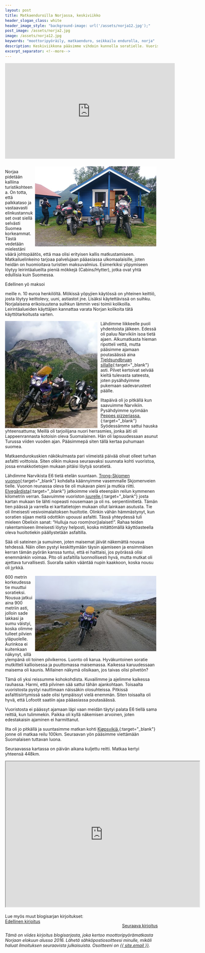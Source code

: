 ```yaml
---
layout: post
title: Matkaenduroilla Norjassa, keskiviikko
header_slogan_class: white
header_image_style: "background-image: url('/assets/norja12.jpg');"
post_image: /assets/norja2.jpg
image: /assets/norja12.jpg
keywords: "moottoripyöräily, matkaenduro, seikkailu endurolla, norja"
description: Keskiviikkona pääsimme vihdoin kunnolla soratielle. Vuoristossa ajelu oli huikea kokemus.
excerpt_separator: <!--more-->
---
```


<div class="post-video">
     <iframe width="560" height="315" 
src="https://www.youtube.com/embed/0cFVGcf0LLk" frameborder="0" 
allowfullscreen></iframe>
</div>
<div>&nbsp;</div>

<img src="/assets/norja13.jpg" style="float: right; padding: 5px;" />

Norjaa pidetään kalliina turistikohteena. On totta, että palkkataso ja 
vastaavasti elinkustannukset ovat siellä selvästi Suomea korkeammat. Tästä 
vedetään mielestäni väärä johtopäätös, että maa olisi erityisen kallis 
matkustamiseen. Matkailuelinkeino tarjoaa palvelujaan pääasiassa 
ulkomaalaisille, joten heidän on huomioitava turistien maksuvalmius. 
Esimerkiksi yöpymiseen löytyy leirintäalueilta pieniä mökkejä 
(Cabins/Hytter), jotka ovat yhtä edullisia kuin Suomessa.
<!--more-->Edellinen yö maksoi 
meille n. 10 euroa henkilöltä. Mökissä yöpyjien käytössä on yhteinen keittiö, 
josta löytyy keittolevy, uuni, astiastot jne. Lisäksi käytettävissä on 
suihku. Norjalaisena erikoisuutena suihkun lämmin vesi toimii kolikoilla. 
Leirintäalueiden käyttäjien kannattaa varata Norjan kolikoita tätä 
käyttötarkoitusta varten.

<img src="/assets/norja14.jpg" width="305" style="float: left; padding-right: 10px;" />

Lähdimme liikkeelle puoli yhdentoista  jälkeen. Edessä oli paluu Narvikiin 
isoa tietä ajaen. Alkumatkasta hieman ripotteli vettä, mutta pääsimme ajamaan 
poutasäässä aina [Tjeldsundbruan sillalle](https://goo.gl/maps/x2itj7d8ghtexbJm9){:target="_blank"}
asti. Pilvet kertoivat selvää kieltä  tulevasta sateesta, joten pysähdyimme
pukemaan sadevarusteet päälle.

Iltapäivä oli jo pitkällä kun saavuimme Narvikiin. Pysähdyimme syömään
[Peppes pizzeriassa.](https://g.page/peppes-pizza-narvik){:target="_blank"}
Syödessämme sattui hauska yhteensattuma; Meillä oli tarjoilijana 
nuori herrasmies, jonka äiti oli Lappeenrannasta kotoisin oleva Suomalainen. 
Hän oli lapsuudessaan asunut Turussa viiden vuoden ajan. Pääsimmepä siten 
tällä kertaa puhumaan suomea.

Matkaendurokuskien näkökulmasta pari viimeistä päivää olivat olleet turhan 
asfaltti voittoisia. Siten olikin mukava seuraavaksi suunnata kohti 
vuoristoa, jossa ennakkotietojen mukaan pitäisi löytyä soratietä.

Lähdimme Narvikista E6 tietä etelän suuntaan.
[Trong-Skjomen vuonon](https://goo.gl/maps/KokVjQqwHVg8u25W7){:target="_blank"}
kohdalta 
käännyimme vasemmalle Skjomenveien tielle. Vuonon reunassa oleva tie oli 
mukavan pieni ja mutkia riitti.
[Elvegårdista](https://goo.gl/maps/hBqetMNebJvTXozz9){:target="_blank"}
jatkoimme vielä eteenpäin reilun 
kymmenen kilometrin verran. Saavuimme vuoriston
[juurelle,](https://goo.gl/maps/3SQTtwQaZBGFHkfa7){:target="_blank"}
josta kartan mukaan 
tie lähti nopeasti nousemaan ja oli ns. serpentiinitietä. Tämän tien päässä 
ja varrella ei karttatietojen mukaan ollut lainkaan asutusta. Tie oli 
ilmeisesti vesivoimalaitoksen huoltotie. Olinkin vähän hämmästynyt, kun 
soratien sijaan meitä odottikin upouusi asfaltti. Tässä yhteydessä tuli 
mieleen Obelixin sanat: “Hulluja nuo room(norj)alaiset!”. Rahaa teiden 
rakentamiseen ilmeisesti löytyy helposti, koska mitättömällä käyttöasteella 
oleva huoltotiekin päällystetään asfaltilla.

Sää oli sateinen ja sumuinen, joten maisemat jäivät näkemättä nousua 
tehdessä. Näin ollen pystyi keskittymään täysin ajamiseen ja ensimmäisen 
kerran tämän pyörän kanssa tuntui, että ei haittaisi, jos pyörässä olisi 
enemmänkin voimaa. Pito oli asfaltilla luonnollisesti hyvä, mutta mutkat oli 
ajettava turvallisesti. Suoralla saikin vääntää nupin kaakkoon, koska nousu 
oli jyrkkä.

<img src="/assets/norja15.jpg" style="float: right; padding: 5px;" />

600 metrin korkeudessa tie muuttui soratieksi. Nousua jatkui aina 900 metriin 
asti, jolloin sade lakkasi ja sumu väistyi, koska olimme tulleet pilvien 
yläpuolelle. Aurinkoa ei kuitenkaan näkynyt, sillä ylempänä oli toinen 
pilvikerros. Luonto oli karua. Hyväkuntoinen soratie mutkitteli kallioisessa 
ja puuttomassa maisemassa. Kaikessa karuudessaan maisema oli kaunis. 
Millainen näkymä olisikaan, jos taivas olisi pilvetön?

Tämä oli yksi reissumme kohokohdista. Kuvailimme ja ajelimme kaikessa 
rauhassa. Harmi, että pilvinen sää sattui tähän ajankohtaan. Toisaalta 
vuoristosta pystyi nauttimaan näissäkin olosuhteissa. Pitkissä 
asfalttisiirtymissä sade olisi tympäissyt vielä enemmän. Siten toisaalta oli 
hyvä, että Lofootit saatiin ajaa pääasiassa poutasäässä.

Vuoristosta ei päässyt ajamaan läpi vaan meidän täytyi palata E6 tiellä sama 
reittiä, kun tulimmekin. Paikka oli kyllä näkemisen arvoinen, joten 
edestakaisin ajaminen ei harmittanut.

Ilta oli jo pitkällä ja suuntasimme matkan kohti
[Kjøpsvikiä,](https://goo.gl/maps/oik11PKsH6xjwou6A){:target="_blank"}
jonne oli matkaa reilu 100km. Seuraavan yön pääsimme viettämään Suomalaisen
tuttavan luona.

Seuraavassa kartassa on päivän aikana kuljettu reitti. Matkaa kertyi
yhteensä 448km.

<div class="post-video">
  <iframe 
    src="https://www.google.com/maps/d/embed?mid=1YfQc5MUJY5oTw1H4V66HPpcQeRdEvKFg"
    width="640" height="480"></iframe>
</div>

<div>&nbsp;</div>

<div>Lue myös muut blogisarjan kirjoitukset:</div>
<a href="/2020/02/29/matkaenduroilla-norjassa-tiistai" 
style="float: left;">Edellinen kirjoitus</a>

<a href="/2020/04/05/matkaenduroilla-norjassa-torstai"
style="float: right;">Seuraava kirjoitus</a>

<p>&nbsp;</p>

<div style="clear:both" />
<i>
Tämä on viides kirjoitus blogisarjasta, joka kertoo 
moottoripyörämatkasta Norjaan elokuun alussa 2016. Lähetä sähköpostiosoitteesi minulle, 
mikäli haluat ilmoituksen seuraavista julkaisuista. Osoitteeni on <a 
href="mailto:{{ site.email }}">{{ site.email }}</a>.
</i>
